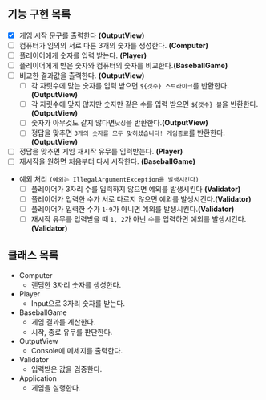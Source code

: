 

##  기능 구현 목록

- [x] 게임 시작 문구를 출력한다 **(OutputView)**
- [ ] 컴퓨터가 임의의 서로 다른 3개의 숫자를 생성한다. **(Computer)**
- [ ] 플레이어에게 숫자를 입력 받는다.  **(Player)**
- [ ] 플레이어에게 받은 숫자와 컴퓨터의 숫자를 비교한다.**(BaseballGame)**
- [ ] 비교한 결과값을 출력한다. **(OutputView)**
    - [ ] 각 자릿수에 맞는 숫자를 입력 받으면 `${갯수} 스트라이크`를 반환한다. **(OutputView)**
    - [ ] 각 자릿수에 맞지 않지만 숫자만 같은 수를 입력 받으면 `${갯수} 볼`을 반환한다. **(OutputView)**
    - [ ] 숫자가 아무것도 같지 않다면`낫싱`을 반환한다.**(OutputView)**
    - [ ] 정답을 맞추면 `3개의 숫자를 모두 맞히셨습니다! 게임종료`를 반환한다.**(OutputView)**
- [ ] 정답을 맞추면 게임 재시작 유무를 입력받는다. **(Player)**
- [ ] 재시작을 원하면 처음부터 다시 시작한다. **(BaseballGame)**
- 예외 처리 `(예외는 IllegalArgumentException을 발생시킨다)`
    - [ ] 플레이어가 3자리 수를 입력하지 않으면 예외를 발생시킨다 **(Validator)**
    - [ ] 플레이어가 입력한 수가 서로 다르지 않으면 예외를 발생시킨다.**(Validator)**
    - [ ] 플레이어가 입력한 수가 `1~9`가 아니면 예외를 발생시킨다.**(Validator)**
    - [ ] 재시작 유무를 입력받을 때 `1, 2`가 아닌 수를 입력하면 예외를 발생시킨다.**(Validator)**

## 클래스 목록

- Computer
    - 랜덤한 3자리 숫자를 생성한다.
- Player
    - Input으로 3자리 숫자를 받는다.
- BaseballGame
    - 게임 결과를 계산한다.
    - 시작, 종료 유무를 판단한다.
- OutputView
    - Console에 메세지를 출력한다.
- Validator
    - 입력받은 값을 검증한다.
- Application
    - 게임을 실행한다.
